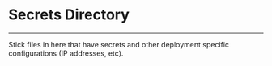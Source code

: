 # Secrets Directory
-------------------------------------------------------
Stick files in here that have secrets and other deployment specific
configurations (IP addresses, etc).
